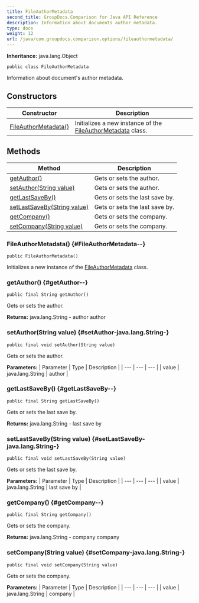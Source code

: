 ```yaml
---
title: FileAuthorMetadata
second_title: GroupDocs.Comparison for Java API Reference
description: Information about documents author metadata.
type: docs
weight: 12
url: /java/com.groupdocs.comparison.options/fileauthormetadata/
---
```

**Inheritance:**
java.lang.Object
```
public class FileAuthorMetadata
```

Information about document's author metadata.
## Constructors

| Constructor | Description |
| --- | --- |
| [FileAuthorMetadata()](#FileAuthorMetadata--) | Initializes a new instance of the [FileAuthorMetadata](../../com.groupdocs.comparison.options/fileauthormetadata) class. |
## Methods

| Method | Description |
| --- | --- |
| [getAuthor()](#getAuthor--) | Gets or sets the author. |
| [setAuthor(String value)](#setAuthor-java.lang.String-) | Gets or sets the author. |
| [getLastSaveBy()](#getLastSaveBy--) | Gets or sets the last save by. |
| [setLastSaveBy(String value)](#setLastSaveBy-java.lang.String-) | Gets or sets the last save by. |
| [getCompany()](#getCompany--) | Gets or sets the company. |
| [setCompany(String value)](#setCompany-java.lang.String-) | Gets or sets the company. |
### FileAuthorMetadata() {#FileAuthorMetadata--}
```
public FileAuthorMetadata()
```


Initializes a new instance of the [FileAuthorMetadata](../../com.groupdocs.comparison.options/fileauthormetadata) class.

### getAuthor() {#getAuthor--}
```
public final String getAuthor()
```


Gets or sets the author.

**Returns:**
java.lang.String - author author
### setAuthor(String value) {#setAuthor-java.lang.String-}
```
public final void setAuthor(String value)
```


Gets or sets the author.

**Parameters:**
| Parameter | Type | Description |
| --- | --- | --- |
| value | java.lang.String | author |

### getLastSaveBy() {#getLastSaveBy--}
```
public final String getLastSaveBy()
```


Gets or sets the last save by.

**Returns:**
java.lang.String - last save by
### setLastSaveBy(String value) {#setLastSaveBy-java.lang.String-}
```
public final void setLastSaveBy(String value)
```


Gets or sets the last save by.

**Parameters:**
| Parameter | Type | Description |
| --- | --- | --- |
| value | java.lang.String | last save by |

### getCompany() {#getCompany--}
```
public final String getCompany()
```


Gets or sets the company.

**Returns:**
java.lang.String - company company
### setCompany(String value) {#setCompany-java.lang.String-}
```
public final void setCompany(String value)
```


Gets or sets the company.

**Parameters:**
| Parameter | Type | Description |
| --- | --- | --- |
| value | java.lang.String | company |

